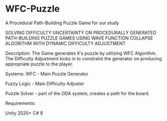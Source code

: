# WFC-Puzzle
A Procedural Path-Building Puzzle Game for our study 

SOLVING DIFFICULTY UNCERTAINTY ON PROCEDURALLY GENERATED PATH-BUILDING PUZZLE GAMES USING WAVE FUNCTION COLLAPSE ALGORITHM WITH DYNAMIC DIFFICULTY ADJUSTMENT

Description:
The Game generates it's puzzle by utilizing WFC Algorithm. The Difficulty Adjustment kicks in to constraint the generator on producing appropriate puzzle to the player.


Systems:
WFC - Main Puzzle Generator

Fuzzy Logic - Main Difficulty Adjuster

Puzzle Solver - part of the DDA system, creates a path for the board.


Requirements:

Unity 2020+
C# 8
